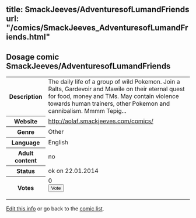 title: SmackJeeves/AdventuresofLumandFriends
url: "/comics/SmackJeeves_AdventuresofLumandFriends.html"
---
Dosage comic SmackJeeves/AdventuresofLumandFriends
-----------------------------------------

<p id="msg"></p>
<script type="text/javascript">
if (window.location.search === '?edit_info_mail=sent_ok') {
  var elem = document.getElementById("msg");
  elem.innerHTML = 'Edited information sucessfully sent for review, which is usually done daily. Thanks!';
  elem.className = 'ok';
}
</script>
<table class="comicinfo">
<tr>
<th>Description</th><td>The daily life of a group of wild Pokemon. Join a Ralts, Gardevoir and Mawile on their eternal quest for food, money and TMs. May contain violence towards human trainers, other Pokemon and cannibalism. Mmmm Tepig...</td>
</tr>
<tr>
<th>Website</th><td><a href="http://aolaf.smackjeeves.com/comics/">http://aolaf.smackjeeves.com/comics/</a></td>
</tr>
<tr>
<th>Genre</th><td>Other</td>
</tr>
<tr>
<th>Language</th><td>English</td>
</tr>
<tr>
<th>Adult content</th><td>no</td>
</tr>
<tr>
<th>Status</th><td>ok on 22.01.2014</td>
</tr>
<tr>
<th>Votes</th><td>0
<form action="http://gaecounter.appspot.com/count/" method="POST">
<input name="name" type="hidden" value="SmackJeeves_AdventuresofLumandFriends"/>
<input name="uid" type="hidden" id="voteuid" value=""/>
<input type="submit" value="Vote"/>
</form>
</td>
</tr>
</table>
<script type="text/javascript">
var ua = navigator.userAgent;
document.getElementById("voteuid").value = ua.replace(/[^a-zA-Z0-9\._:]/g , "_");;
</script>

[Edit this info](SmackJeeves_AdventuresofLumandFriends_edit.html) or go back to the [comic list](../comic-index.html).
